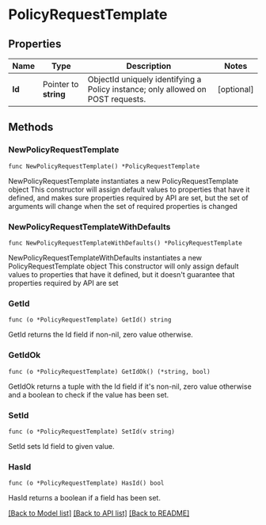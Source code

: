 # PolicyRequestTemplate

## Properties

Name | Type | Description | Notes
------------ | ------------- | ------------- | -------------
**Id** | Pointer to **string** | ObjectId uniquely identifying a Policy instance; only allowed on POST requests. | [optional] 

## Methods

### NewPolicyRequestTemplate

`func NewPolicyRequestTemplate() *PolicyRequestTemplate`

NewPolicyRequestTemplate instantiates a new PolicyRequestTemplate object
This constructor will assign default values to properties that have it defined,
and makes sure properties required by API are set, but the set of arguments
will change when the set of required properties is changed

### NewPolicyRequestTemplateWithDefaults

`func NewPolicyRequestTemplateWithDefaults() *PolicyRequestTemplate`

NewPolicyRequestTemplateWithDefaults instantiates a new PolicyRequestTemplate object
This constructor will only assign default values to properties that have it defined,
but it doesn't guarantee that properties required by API are set

### GetId

`func (o *PolicyRequestTemplate) GetId() string`

GetId returns the Id field if non-nil, zero value otherwise.

### GetIdOk

`func (o *PolicyRequestTemplate) GetIdOk() (*string, bool)`

GetIdOk returns a tuple with the Id field if it's non-nil, zero value otherwise
and a boolean to check if the value has been set.

### SetId

`func (o *PolicyRequestTemplate) SetId(v string)`

SetId sets Id field to given value.

### HasId

`func (o *PolicyRequestTemplate) HasId() bool`

HasId returns a boolean if a field has been set.


[[Back to Model list]](../README.md#documentation-for-models) [[Back to API list]](../README.md#documentation-for-api-endpoints) [[Back to README]](../README.md)


